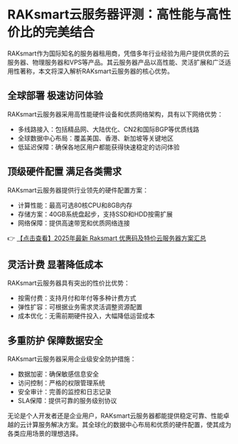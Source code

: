 # RAKsmart云服务器评测：高性能与高性价比的完美结合

RAKsmart作为国际知名的服务器租用商，凭借多年行业经验为用户提供优质的云服务器、物理服务器和VPS等产品。其云服务器产品以高性能、灵活扩展和广泛适用性著称，本文将深入解析RAKsmart云服务器的核心优势。

## 全球部署 极速访问体验

RAKsmart云服务器采用高性能硬件设备和优质网络架构，具有以下网络优势：

- 多线路接入：包括精品网、大陆优化、CN2和国际BGP等优质线路
- 全球数据中心布局：覆盖美国、香港、新加坡等关键地区
- 低延迟保障：确保各地区用户都能获得快速稳定的访问体验

## 顶级硬件配置 满足各类需求

RAKsmart云服务器提供行业领先的硬件配置方案：

- 计算性能：最高可选80核CPU和8GB内存
- 存储方案：40GB系统盘起步，支持SSD和HDD按需扩展
- 网络保障：提供高速带宽和优质网络连接

👉 [【点击查看】2025年最新 Raksmart 优惠码及特价云服务器方案汇总](https://bit.ly/raksmart)

## 灵活计费 显著降低成本

RAKsmart云服务器具有突出的性价比优势：

- 按需付费：支持月付和年付等多种计费方式
- 弹性扩容：可根据业务需求灵活调整资源配置
- 成本优化：无需前期硬件投入，大幅降低运营成本

## 多重防护 保障数据安全

RAKsmart云服务器采用企业级安全防护措施：

- 数据加密：确保敏感信息安全
- 访问控制：严格的权限管理系统
- 安全审计：完善的监控和日志记录
- SLA保障：提供可靠的服务级别协议

无论是个人开发者还是企业用户，RAKsmart云服务器都能提供稳定可靠、性能卓越的云计算服务解决方案。其全球化的数据中心布局和优质的硬件配置，使其成为各类应用场景的理想选择。
